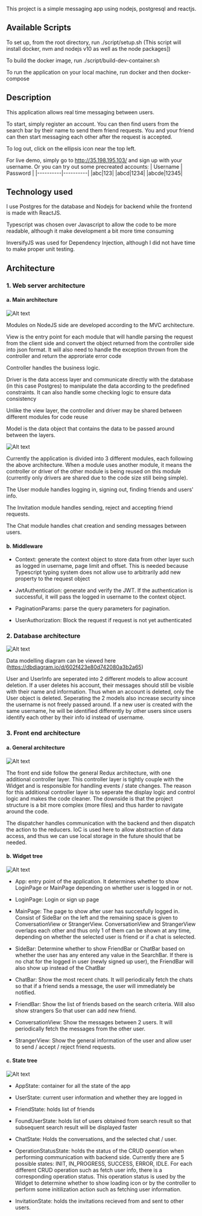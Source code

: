 This project is a simple messaging app using nodejs, postgresql and reactjs.
## Available Scripts

To set up, from the root directory, run ./script/setup.sh (This script will install docker, nvm and nodejs v10 as well as the node packages])

To build the docker image, run ./script/build-dev-container.sh

To run the application on your local machine, run docker and then docker-compose

## Description

This application allows real time messaging between users.

To start, simply register an account. You can then find users from the search bar by their name to send them friend requests. You and your friend can then start messaging each other after the request is accepted.

To log out, click on the ellipsis icon near the top left.

For live demo, simply go to http://35.198.195.103/ and sign up with your username. Or you can try out some precreated accounts:
| Username | Password |
|----------|----------|
|abc|123|
|abcd|1234|
|abcde|12345|

## Technology used

I use Postgres for the database and Nodejs for backend while the frontend is made with ReactJS.

Typescript was chosen over Javascript to allow the code to be more readable, although it make development a bit more time consuming

InversifyJS was used for Dependency Injection, although I did not have time to make proper unit testing.

## Architecture

### 1. Web server architecture

#### a. Main architecture

![Alt text](/docs/Pattern.jpg?raw=true "General module architectures")

Modules on NodeJS side are developed according to the MVC architecture. 

View is the entry point for each module that will handle parsing the request from the client side and convert the object returned from the controller side into json format. It will also need to handle the exception thrown from the controller and return the approriate error code

Controller handles the business logic.

Driver is the data access layer and communicate directly with the database (in this case Postgres) to manipulate the data according to the predefined constraints. It can also handle some checking logic to ensure data consistency

Unlike the view layer, the controller and driver may be shared between different modules for code reuse

Model is the data object that contains the data to be passed around between the layers.

![Alt text](/docs/MainPackages.jpg?raw=true "Main web server packages")

Currently the application is divided into 3 different modules, each following the above architecture. When a module uses another module, it means the controller or driver of the other module is being reused on this module (currently only drivers are shared due to the code size still being simple).

The User module handles logging in, signing out, finding friends and users' info. 

The Invitation module handles sending, reject and accepting friend requests.

The Chat module handles chat creation and sending messages between users.

#### b. Middleware
- Context: generate the context object to store data from other layer such as logged in username, page limit and offset. This is needed because Typescript typing system does not allow use to arbitrarily add new property to the request object

- JwtAuthentication: generate and verify the JWT. If the authentication is successful, it will pass the logged in username to the context object.

- PaginationParams: parse the query parameters for pagination.

- UserAuthorization: Block the request if request is not yet authenticated

### 2. Database architecture

![Alt text](/docs/DatabaseModels.png?raw=true "Database models")

Data modelling diagram can be viewed here (https://dbdiagram.io/d/602f423e80d742080a3b2a65)

User and UserInfo are seperated into 2 different models to allow account deletion. If a user deletes his account, their messages should still be visible with their name and information. Thus when an account is deleted, only the User object is deleted. Seperating the 2 models also increase security since the username is not freely passed around. If a new user is created with the same username, he will be identified differently by other users since users identify each other by their info id instead of username.

### 3. Front end architecture

#### a. General architecture

![Alt text](/docs/Redux.jpg?raw=true "Front end redux architecture")

The front end side follow the general Redux architecture, with one additional controller layer. This controller layer is tightly couple with the Widget and is responsible for handling events / state changes. The reason for this additional controller layer is to seperate the display logic and control logic and makes the code cleaner. The downside is that the project structure is a bit more complex (more files) and thus harder to navigate around the code.

The dispatcher handles communication with the backend and then dispatch the action to the reducers. IoC is used here to allow abstraction of data access, and thus we can use local storage in the future should that be needed.

#### b. Widget tree

![Alt text](/docs/WidgetTree.jpg?raw=true "Widget tree")

- App: entry point of the application. It determines whether to show LoginPage or MainPage depending on whether user is logged in or not.

- LoginPage: Login or sign up page

- MainPage: The page to show after user has succesfully logged in. Consist of SideBar on the left and the remaining space is given to ConversationView or StrangerView. ConversationView and StrangerView overlaps each other and thus only 1 of them can be shown at any time, depending on whether the selected user is friend or if a chat is selected.

- SideBar: Determine whether to show FriendBar or ChatBar based on whether the user has any entered any value in the SearchBar. If there is no chat for the logged in user (newly signed up user), the FriendBar will also show up instead of the ChatBar

- ChatBar: Show the most recent chats. It will periodically fetch the chats so that if a friend sends a message, the user will immediately be notified.

- FriendBar: Show the list of friends based on the search criteria. Will also show strangers So that user can add new friend.

- ConversationView: Show the messages between 2 users. It will periodically fetch the messages from the other user.

- StrangerView: Show the general information of the user and allow user to send / accept / reject friend requests.

#### c. State tree

![Alt text](/docs/StateTree.jpg?raw=true "State tree")

- AppState: container for all the state of the app

- UserState: current user information and whether they are logged in

- FriendState: holds list of friends

- FoundUserState: holds list of users obtained from search result so that subsequent search result will be displayed faster

- ChatState: Holds the conversations, and the selected chat / user.

- OperationStatusState: holds the status of the CRUD operation when performing communication with backend side. Currently there are 5 possible states: INIT, IN_PROGRESS, SUCCESS, ERROR, IDLE. For each different CRUD operation such as fetch user info, there is a corresponding operation status. This operation status is used by the Widget to determine whether to show loading icon or by the controller to perform some initilization action such as fetching user information.

- InvitationState: holds the invitations recieved from and sent to other users.